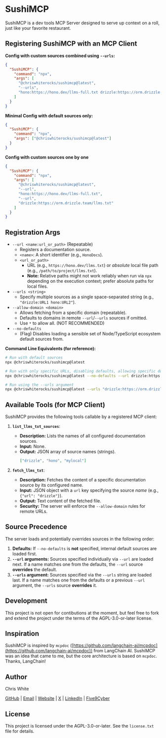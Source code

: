 # SushiMCP

SushiMCP is a dev tools MCP Server designed to serve up context on a roll, just like your favorite restaurant.

## Registering SushiMCP with an MCP Client

**Config with custom sources combined using `--urls`:**

```json
{
  "SushiMCP": {
    "command": "npx",
    "args": [
      "@chriswhiterocks/sushimcp@latest",
      "--urls",
      "hono:https://hono.dev/llms-full.txt drizzle:https://orm.drizzle.team/llms.txt"
    ]
  }
}
```

**Minimal Config with default sources only:**

```json
{
  "SushiMCP": {
    "command": "npx",
    "args": ["@chriswhiterocks/sushimcp@latest"]
  }
}
```

**Config with custom sources one by one**

```json
{
  "SushiMCP": {
    "command": "npx",
    "args": [
      "@chriswhiterocks/sushimcp@latest",
      "--url",
      "hono:https://hono.dev/llms-full.txt",
      "--url",
      "drizzle:https://orm.drizzle.team/llms.txt"
    ]
  }
}
```

## Registration Args

- `--url <name:url_or_path>` (Repeatable)
  - Registers a documentation source.
  - `<name>`: A short identifier (e.g., `HonoDocs`).
  - `<url_or_path>`
    - URL (e.g., `https://hono.dev/llms.txt`) or _absolute_ local file path (e.g., `/path/to/project/llms.txt`).
    - **Note:** Relative paths might not work reliably when run via `npx` depending on the execution context; prefer absolute paths for local files.
- `--urls <string>`
  - Specify multiple sources as a single space-separated string (e.g., `"drizzle:URL1 hono:URL2"`).
- `--allow-domain <domain>`
  - Allows fetching from a specific domain (repeatable).
  - Defaults to domains in remote `--url`/`--urls` sources if omitted.
  - Use `*` to allow all. (NOT RECOMMENDED)
- `--no-defaults`
  - (Flag) Disables loading a sensible set of Node/TypeScript ecosystem default sources from.

**Command Line Equivalents (for reference):**

```bash
# Run with default sources
npx @chriswhiterocks/sushimcp@latest

# Run with only specific URLs, disabling defaults, allowing specific domains
npx @chriswhiterocks/sushimcp@latest --no-defaults --url drizzle:https://orm.drizzle.team/llms.txt --url local:/Users/me/docs.md --allow-domain orm.drizzle.team

# Run using the --urls argument
npx @chriswhiterocks/sushimcp@latest --urls "drizzle:https://orm.drizzle.team/llms.txt hono:https://hono.dev/llms-full.txt"
```

## Available Tools (for MCP Client)

SushiMCP provides the following tools callable by a registered MCP client:

1.  **`list_llms_txt_sources`**:

    - **Description:** Lists the names of all configured documentation sources.
    - **Input:** None.
    - **Output:** JSON array of source names (strings).
      ```json
      ["drizzle", "hono", "mylocal"]
      ```

2.  **`fetch_llms_txt`**:
    - **Description:** Fetches the content of a specific documentation source by its configured name.
    - **Input:** JSON object with a `url` key specifying the source _name_ (e.g., `{"url": "drizzle"}`).
    - **Output:** Text content of the fetched file.
    - **Security:** The server will enforce the `--allow-domain` rules for remote URLs.

## Source Precedence

The server loads and potentially overrides sources in the following order:

1.  **Defaults:** If `--no-defaults` is **not** specified, internal default sources are loaded first.
2.  **`--url` arguments:** Sources specified individually via `--url` are loaded next. If a name matches one from the defaults, the `--url` source **overrides** the default.
3.  **`--urls` argument:** Sources specified via the `--urls` string are loaded last. If a name matches one from the defaults or a previous `--url` argument, the `--urls` source **overrides** it.

## Development

This project is not open for contibutions at the moment, but feel free to fork and extend the project under the terms of the AGPL-3.0-or-later license.

## Inspiration

SushiMCP is inspired by `mcpdoc` ([https://github.com/langchain-ai/mcpdoc](https://github.com/langchain-ai/mcpdoc)) from LangChain AI. SushiMCP was an idea that came to me, but the core architecture is based on `mcpdoc`. Thanks, LangChain!

## Author

Chris White

[GitHub](https://github.com/maverickg59) | [Email](mailto:chris@chriswhite.rocks) | [Website](https://chriswhite.rocks) | [X](https://x.com/chriswhiterox) | [LinkedIn](https://www.linkedin.com/in/chrisewhite) | [Five9Cyber](https://www.fiv9cyber.com/)

## License

This project is licensed under the AGPL-3.0-or-later. See the `license.txt` file for details.

